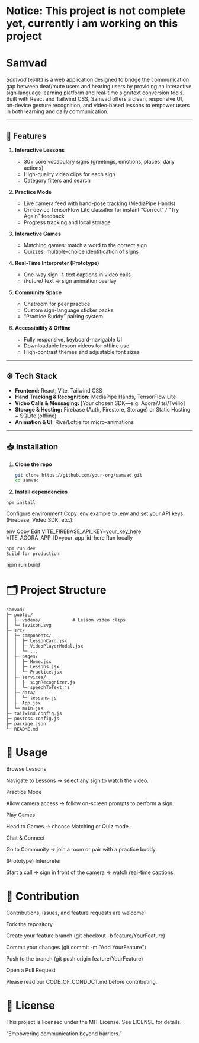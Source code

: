 
# Notice: This project is not complete yet, currently i am working on this project

#                                                                       Samvad

_Samvad_ (સંવાદ) is a web application designed to bridge the communication gap between deaf/mute users and hearing users by providing an interactive sign‐language learning platform and real-time sign/text conversion tools. Built with React and Tailwind CSS, Samvad offers a clean, responsive UI, on-device gesture recognition, and video‐based lessons to empower users in both learning and daily communication.

---

## 🚀 Features

1. **Interactive Lessons**  
   - 30+ core vocabulary signs (greetings, emotions, places, daily actions)  
   - High-quality video clips for each sign  
   - Category filters and search  

2. **Practice Mode**  
   - Live camera feed with hand-pose tracking (MediaPipe Hands)  
   - On-device TensorFlow Lite classifier for instant “Correct” / “Try Again” feedback  
   - Progress tracking and local storage  

3. **Interactive Games**  
   - Matching games: match a word to the correct sign  
   - Quizzes: multiple-choice identification of signs  

4. **Real-Time Interpreter (Prototype)**  
   - One-way sign → text captions in video calls  
   - *(Future)* text → sign animation overlay  

5. **Community Space**  
   - Chatroom for peer practice  
   - Custom sign-language sticker packs  
   - “Practice Buddy” pairing system  

6. **Accessibility & Offline**  
   - Fully responsive, keyboard-navigable UI  
   - Downloadable lesson videos for offline use  
   - High-contrast themes and adjustable font sizes  

---

## ⚙️ Tech Stack

- **Frontend:** React, Vite, Tailwind CSS  
- **Hand Tracking & Recognition:** MediaPipe Hands, TensorFlow Lite  
- **Video Calls & Messaging:** [Your chosen SDK—e.g. Agora/Jitsi/Twilio]  
- **Storage & Hosting:** Firebase (Auth, Firestore, Storage) or Static Hosting + SQLite (offline)  
- **Animation & UI:** Rive/Lottie for micro-animations  

---

## 📥 Installation

1. **Clone the repo**  
   ```bash
   git clone https://github.com/your-org/samvad.git
   cd samvad

2. **Install dependencies**

```npm install```

Configure environment
Copy .env.example to .env and set your API keys (Firebase, Video SDK, etc.):

env
Copy
Edit
VITE_FIREBASE_API_KEY=your_key_here
VITE_AGORA_APP_ID=your_app_id_here
Run locally

 ```
npm run dev
Build for production
```
 
npm run build


# 🗂️ Project Structure
 ```
samvad/
├─ public/
│  ├─ videos/            # Lesson video clips
│  └─ favicon.svg
├─ src/
│  ├─ components/
│  │  ├─ LessonCard.jsx
│  │  ├─ VideoPlayerModal.jsx
│  │  └─ ...  
│  ├─ pages/
│  │  ├─ Home.jsx
│  │  ├─ Lessons.jsx
│  │  └─ Practice.jsx
│  ├─ services/
│  │  ├─ signRecognizer.js
│  │  └─ speechToText.js
│  ├─ data/
│  │  └─ lessons.js
│  ├─ App.jsx
│  └─ main.jsx
├─ tailwind.config.js
├─ postcss.config.js
├─ package.json
└─ README.md
```

# 🎯 Usage
Browse Lessons

Navigate to Lessons → select any sign to watch the video.

Practice Mode

Allow camera access → follow on-screen prompts to perform a sign.

Play Games

Head to Games → choose Matching or Quiz mode.

Chat & Connect

Go to Community → join a room or pair with a practice buddy.

(Prototype) Interpreter

Start a call → sign in front of the camera → watch real-time captions.

# 🤝 Contribution
Contributions, issues, and feature requests are welcome!

Fork the repository

Create your feature branch (git checkout -b feature/YourFeature)

Commit your changes (git commit -m "Add YourFeature")

Push to the branch (git push origin feature/YourFeature)

Open a Pull Request

Please read our CODE_OF_CONDUCT.md before contributing.

# 📄 License
This project is licensed under the MIT License. See LICENSE for details.

“Empowering communication beyond barriers.”
